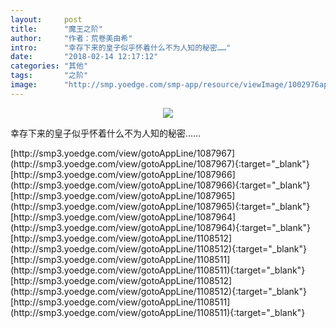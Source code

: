 ```yaml
---
layout:     post
title:      "魔王之阶"
author:     "作者：荒卷美由希"
intro:      "幸存下来的皇子似乎怀着什么不为人知的秘密……"
date:       "2018-02-14 12:17:12"
categories: "其他"
tags:       "之阶"
image:      "http://smp.yoedge.com/smp-app/resource/viewImage/1002976appline.png"
---
```

<div style="text-align: center">
<p><img src="http://smp.yoedge.com/smp-app/resource/viewImage/1002976appline.png"/></p>
</div>
<p class="post-meta">
<span>幸存下来的皇子似乎怀着什么不为人知的秘密……</span>
</p>
[http://smp3.yoedge.com/view/gotoAppLine/1087967](http://smp3.yoedge.com/view/gotoAppLine/1087967){:target="_blank"}
[http://smp3.yoedge.com/view/gotoAppLine/1087966](http://smp3.yoedge.com/view/gotoAppLine/1087966){:target="_blank"}
[http://smp3.yoedge.com/view/gotoAppLine/1087965](http://smp3.yoedge.com/view/gotoAppLine/1087965){:target="_blank"}
[http://smp3.yoedge.com/view/gotoAppLine/1087964](http://smp3.yoedge.com/view/gotoAppLine/1087964){:target="_blank"}
[http://smp3.yoedge.com/view/gotoAppLine/1108512](http://smp3.yoedge.com/view/gotoAppLine/1108512){:target="_blank"}
[http://smp3.yoedge.com/view/gotoAppLine/1108511](http://smp3.yoedge.com/view/gotoAppLine/1108511){:target="_blank"}
[http://smp3.yoedge.com/view/gotoAppLine/1108512](http://smp3.yoedge.com/view/gotoAppLine/1108512){:target="_blank"}
[http://smp3.yoedge.com/view/gotoAppLine/1108511](http://smp3.yoedge.com/view/gotoAppLine/1108511){:target="_blank"}



